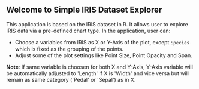 ## Welcome to Simple IRIS Dataset Explorer

This application is based on the IRIS dataset in R. It allows user to explore IRIS data via a pre-defined chart type. In the application, user can:

- Choose a variables from IRIS as X or Y-Axis of the plot, except `Species` which is fixed as the grouping of the points.
- Adjust some of the plot settings like Point Size, Point Opacity and Span.

**Note**: If same variable is choosen for both X and Y-Axis, Y-Axis variable will be automatically adjusted to 'Length' if X is 'Width' and vice versa but will remain as same category ('Pedal' or 'Sepal') as in X.
